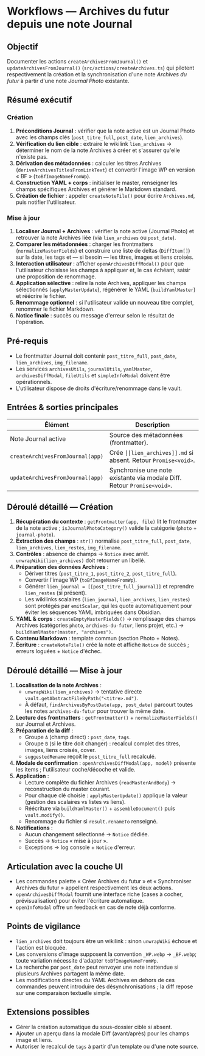# Workflows — Archives du futur depuis une note Journal

## Objectif
Documenter les actions `createArchivesFromJournal()` et `updateArchivesFromJournal()` (`src/actions/createArchives.ts`) qui pilotent respectivement la création et la synchronisation d'une note *Archives du futur* à partir d'une note *Journal Photo* existante.

## Résumé exécutif
### Création
1. **Préconditions Journal** : vérifier que la note active est un Journal Photo avec les champs clés (`post_titre_full`, `post_date`, `lien_archives`).
2. **Vérification du lien cible** : extraire le wikilink `lien_archives` → déterminer le nom de la note Archives à créer et s'assurer qu'elle n'existe pas.
3. **Dérivation des métadonnées** : calculer les titres Archives (`deriveArchivesTitlesFromLinkText`) et convertir l'image WP en version « BF » (`toBfImageNameFromWp`).
4. **Construction YAML + corps** : initialiser le master, renseigner les champs spécifiques Archives et générer le Markdown standard.
5. **Création de fichier** : appeler `createNoteFile()` pour écrire `Archives.md`, puis notifier l'utilisateur.

### Mise à jour
1. **Localiser Journal + Archives** : vérifier la note active (Journal Photo) et retrouver la note Archives liée (via `lien_archives` ou `post_date`).
2. **Comparer les métadonnées** : charger les frontmatters (`normalizeMasterFields`) et construire une liste de deltas (`DiffItem[]`) sur la date, les tags et — si besoin — les titres, images et liens croisés.
3. **Interaction utilisateur** : afficher `openArchivesDiffModal()` pour que l'utilisateur choisisse les champs à appliquer et, le cas échéant, saisir une proposition de renommage.
4. **Application sélective** : relire la note Archives, appliquer les champs sélectionnés (`applyMasterUpdate`), régénérer le YAML (`buildYamlMaster`) et réécrire le fichier.
5. **Renommage optionnel** : si l'utilisateur valide un nouveau titre complet, renommer le fichier Markdown.
6. **Notice finale** : succès ou message d'erreur selon le résultat de l'opération.

## Pré-requis
- Le frontmatter Journal doit contenir `post_titre_full`, `post_date`, `lien_archives`, `img_filename`.
- Les services `archivesUtils`, `journalUtils`, `yamlMaster`, `archivesDiffModal`, `fileUtils` et `simpleInfoModal` doivent être opérationnels.
- L'utilisateur dispose de droits d'écriture/renommage dans le vault.

## Entrées & sorties principales
| Élément | Description |
| --- | --- |
| Note Journal active | Source des métadonnées (frontmatter). |
| `createArchivesFromJournal(app)` | Crée `[[lien_archives]].md` si absent. Retour `Promise<void>`. |
| `updateArchivesFromJournal(app)` | Synchronise une note existante via modale Diff. Retour `Promise<void>`. |

## Déroulé détaillé — Création
1. **Récupération du contexte** : `getFrontmatter(app, file)` lit le frontmatter de la note active ; `isJournalPhotoCategory()` valide la catégorie (`photo` + `journal-photo`).
2. **Extraction des champs** : `str()` normalise `post_titre_full`, `post_date`, `lien_archives`, `lien_restes`, `img_filename`.
3. **Contrôles** : absence de champs → `Notice` avec arrêt. `unwrapWiki(lien_archives)` doit retourner un libellé.
4. **Préparation des données Archives** :
   - Dériver titres (`post_titre_1`, `post_titre_2`, `post_titre_full`).
   - Convertir l'image WP (`toBfImageNameFromWp`).
   - Générer `lien_journal = [[post_titre_full_journal]]` et reprendre `lien_restes` (si présent).
   - Les wikilinks scalaires (`lien_journal`, `lien_archives`, `lien_restes`) sont protégés par `emitScalar`, qui les quote automatiquement pour éviter les séquences YAML imbriquées dans Obsidian.
5. **YAML & corps** : `createEmptyMasterFields()` → remplissage des champs Archives (catégories `photo`, `archives-du-futur`, liens projet, etc.) → `buildYamlMaster(master, "archives")`.
6. **Contenu Markdown** : template commun (section Photo + Notes).
7. **Écriture** : `createNoteFile()` crée la note et affiche `Notice` de succès ; erreurs loguées + `Notice` d'échec.

## Déroulé détaillé — Mise à jour
1. **Localisation de la note Archives** :
   - `unwrapWiki(lien_archives)` → tentative directe `vault.getAbstractFileByPath("<titre>.md")`.
   - À défaut, `findArchivesByPostDate(app, post_date)` parcourt toutes les notes `archives-du-futur` pour trouver la même date.
2. **Lecture des frontmatters** : `getFrontmatter()` + `normalizeMasterFields()` sur Journal et Archives.
3. **Préparation de la diff** :
   - Groupe `A` (champ direct) : `post_date`, `tags`.
   - Groupe `B` (si le titre doit changer) : recalcul complet des titres, images, liens croisés, cover.
   - `suggestedRename` reçoit le `post_titre_full` recalculé.
4. **Modale de confirmation** : `openArchivesDiffModal(app, model)` présente les items ; l'utilisateur coche/décoche et valide.
5. **Application** :
   - Lecture complète du fichier Archives (`readMasterAndBody`) → reconstruction du master courant.
   - Pour chaque clé choisie : `applyMasterUpdate()` applique la valeur (gestion des scalaires vs listes vs liens).
   - Réécriture via `buildYamlMaster()` + `assembleDocument()` puis `vault.modify()`.
   - Renommage du fichier si `result.renameTo` renseigné.
6. **Notifications** :
   - Aucun changement sélectionné → `Notice` dédiée.
   - Succès → `Notice` « mise à jour ».
   - Exceptions → log console + `Notice` d'erreur.

## Articulation avec la couche UI
- Les commandes palette « Créer Archives du futur » et « Synchroniser Archives du futur » appellent respectivement les deux actions.
- `openArchivesDiffModal` fournit une interface riche (cases à cocher, prévisualisation) pour éviter l'écriture automatique.
- `openInfoModal` offre un feedback en cas de note déjà conforme.

## Points de vigilance
- `lien_archives` doit toujours être un wikilink : sinon `unwrapWiki` échoue et l'action est bloquée.
- Les conversions d'image supposent la convention `_WP.webp` → `_BF.webp`; toute variation nécessite d'adapter `toBfImageNameFromWp`.
- La recherche par `post_date` peut renvoyer une note inattendue si plusieurs Archives partagent la même date.
- Les modifications directes du YAML Archives en dehors de ces commandes peuvent introduire des désynchronisations ; la diff repose sur une comparaison textuelle simple.

## Extensions possibles
- Gérer la création automatique du sous-dossier cible si absent.
- Ajouter un aperçu dans la modale Diff (avant/après) pour les champs image et liens.
- Autoriser le recalcul de `tags` à partir d'un template ou d'une note source.

